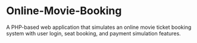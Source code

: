 # Online-Movie-Booking
 A PHP-based web application that simulates an online movie ticket booking system with user login, seat booking, and payment simulation features.
